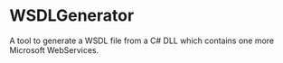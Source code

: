 # WSDLGenerator
A tool to generate a WSDL file from a C# DLL which contains one more Microsoft WebServices.
